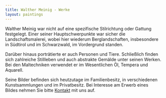 ```yaml
---
title: Walther Meinig - Werke
layout: paintings
---
```


Walther Meinig war nicht auf eine spezifische Stilrichtung oder Gattung festgelegt. Einer seiner Hauptschwerpunkte war sicher die Landschaftsmalerei, wobei hier wiederum Berglandschaften, insbesondere in Südtirol und im Schwarzwald, im Vordergrund standen.

Darüber hinaus porträtierte er auch Personen und Tiere. Schließlich finden sich zahlreiche Stillleben und auch abstrakte Gemälde unter seinen Werken.
Bei den Maltechniken verwendet er im Wesentlichen Öl, Tempera und Aquarell.

Seine Bilder befinden sich heutzutage im Familienbesitz, in verschiedenen Kunstsammlungen und im Privatbesitz. Bei Interesse am Erwerb eines Bildes nehmen Sie bitte [Kontakt](contact.html) mit uns auf.